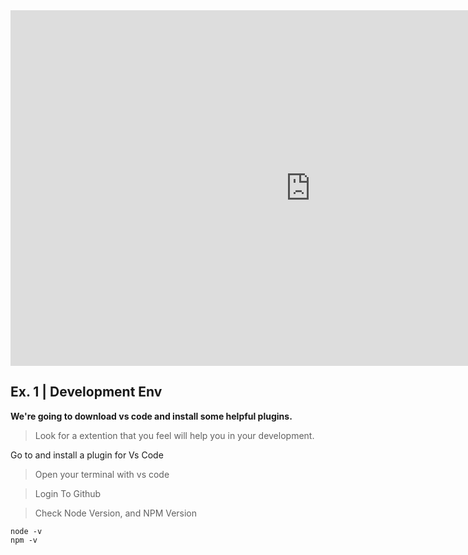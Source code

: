 <iframe src="https://docs.google.com/presentation/d/e/2PACX-1vR_KJ3htocq4RWMrxbMI9r0VsF3MscmDIn-Ij_k9yYnpYdoe9-6ASFTUdf6qhB9HX8EK-H7yvchyJik/embed?start=false&loop=false&delayms=60000" frameborder="0" width="960" height="569" allowfullscreen="true" mozallowfullscreen="true" webkitallowfullscreen="true"></iframe>

## Ex. 1 | Development Env

**We're going to download vs code and install some helpful plugins.**

> Look for a extention that you feel will help you in your development.

Go to [](https://www.tabnine.com/blog/top-vscode-extensions/) and install a plugin for Vs Code

> Open your terminal with vs code

> Login To Github

> Check Node Version, and NPM Version

```terminal
node -v
npm -v
```
